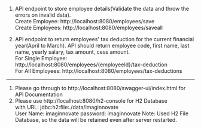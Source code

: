 
1. API endpoint to store employee details(Validate the data and throw the errors on invalid data).    
        Create Employee: http://localhost:8080/employees/save  
        Create Employees: http://localhost:8080/employees/saveall  
        
2. API endpoint to return employees' tax deduction for the current financial year(April to March). API should return employee code, first name, last name, yearly salary, tax amount, cess amount.  
       For Single Employee: http://localhost:8080/employees/{employeeId}/tax-deduction  
       For All Employees: http://localhost:8080/employees/tax-deductions 
-------------------------------------------------------------------------------------------------  

1. Please go through to http://localhost:8080/swagger-ui/index.html for API Documentation  
2. Please use http://localhost:8080/h2-console for H2 Database  
   with URL: jdbc:h2:file:./data/imaginnovate  
   User Name: imaginnovate
   password: imaginnovate
Note: Used H2 File Database, so the data will be retained even after server restarted.
